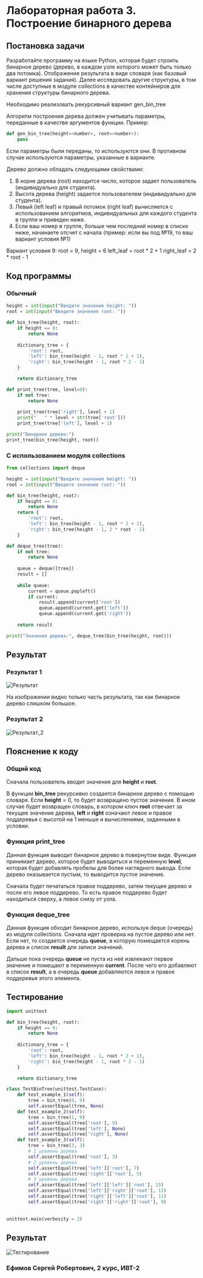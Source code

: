 # Лабораторная работа 3. Построение бинарного дерева
## Постановка задачи
Разработайте программу на языке Python, которая будет строить бинарное дерево (дерево, в каждом узле которого может быть только два потомка). Отображение результата в виде словаря (как базовый вариант решения задания). Далее исследовать другие структуры, в том числе доступные в модуле collections в качестве контейнеров для хранения структуры бинарного дерева. 

Необходимо реализовать рекурсивный вариант gen_bin_tree

Алгоритм построения дерева должен учитывать параметры, переданные в качестве аргументов функции. Пример: 

```python
def gen_bin_tree(height=<number>, root=<number>):
    pass
```

Если параметры были переданы, то используются они. В противном случае используются параметры, указанные в варианте.

Дерево должно обладать следующими свойствами:

1. В корне дерева (root) находится число, которое задает пользователь (индивидуально для студента).
2. Высота дерева (height) задается пользователем (индивидуально для студента).
3. Левый (left leaf) и правый потомок (right leaf) вычисляется с использованием алгоритмов, индивидуальных для каждого студента в группе и приведен ниже.
4. Если ваш номер в группе, больше чем последний номер в списке ниже, начинаете отсчет с начала (пример: если вы под №19, то ваш вариант условия №1)

Вариант условия 9:
root = 9, height = 6
left_leaf = root * 2 + 1
right_leaf = 2 * root - 1

## Код программы
### Обычный
```python
height = int(input("Введите значение height: "))
root = int(input("Введите значение root: "))

def bin_tree(height, root):
    if height == 0:
        return None
    
    dictionary_tree = {
        'root': root,
        'left': bin_tree(height - 1, root * 2 + 1),
        'right': bin_tree(height - 1, root * 2 - 1)
    }

    return dictionary_tree

def print_tree(tree, level=0):
    if not tree:
        return None
    
    print_tree(tree['right'], level + 1)
    print("   " * level + str(tree['root']))
    print_tree(tree['left'], level + 1)

print("Бинарное дерево:")
print_tree(bin_tree(height, root))

```
### С использованием модуля collections
```python
from collections import deque

height = int(input("Введите значение height: "))
root = int(input("Введите значение root: "))

def bin_tree(height, root):
    if height == 0:
        return None
    return {
        'root': root,
        'left': bin_tree(height - 1, root * 2 + 1),
        'right': bin_tree(height - 1, 2 * root - 1)
    }

def deque_tree(tree):
    if not tree:
        return None
    
    queue = deque([tree])
    result = []
    
    while queue:
        current = queue.popleft()
        if current:
            result.append(current['root'])
            queue.append(current.get('left'))
            queue.append(current.get('right'))
    
    return result

print("Значения дерева:", deque_tree(bin_tree(height, root)))
```

## Результат
### Результат 1
![Результат](images/result.png)

На изображении видно только часть результата, так как бинарное дерево слишком большое.
### Результат 2
![Результат_2](images/result-2.png)

## Пояснение к коду
### Общий код
Сначала пользователь вводит значения для **height** и **root**.

В функции **bin_tree** рекурсивно создается бинарное дерево с помощью словаря. Если **height** = 0, то будет возвращено пустое значение. В ином случае будет возвращен словарь, в котором ключ **root** отвечает за текущее значение дерева, **left** и **right** означают левое и правое поддеревья с высотой на 1 меньше и вычислениями, заданными в условии.

### Функция print_tree
Данная функция выводит бинарное дерево в повернутом виде. Функция принимает дерево, которое будет выводиться и переменную **level**, которая будет добавлять пробелы для более наглядного вывода. Если дерево оказывается пустым, то выводится пустое значение.

Сначала будет печататься правое поддерево, затем текущее дерево и после его левое поддерево. То есть правое поддерево будет находиться сверху, а левое снизу от узла.


### Функция deque_tree
Данная функция обходит бинарное дерево, используя deque (очередь) из модуля collections. Сначала идет проверка на пустое дерево или нет. Если нет, то создается очередь **queue**, в которую помещается корень дерева и список **result** для записи значений.

Дальше пока очередь **queue** не пуста из неё извлекают первое значение и помещают в переменную **current**. После чего его добавляют в список **result**, а в очередь **queue** добавляются левое и правое поддеревья этого элемента.


## Тестирование
```python
import unittest

def bin_tree(height, root):
    if height == 0:
        return None
    
    dictionary_tree = {
        'root': root,
        'left': bin_tree(height - 1, root * 2 + 1),
        'right': bin_tree(height - 1, root * 2 - 1)
    }

    return dictionary_tree

class TestBinTree(unittest.TestCase):
    def test_example_1(self):
        tree = bin_tree(0, 9)
        self.assertEqual(tree, None)
    def test_example_2(self):
        tree = bin_tree(1, 9)
        self.assertEqual(tree['root'], 9)
        self.assertEqual(tree['left'], None)
        self.assertEqual(tree['right'], None)
    def test_example_3(self):
        tree = bin_tree(3, 3)
        # 1 уровень дерева
        self.assertEqual(tree['root'], 3) 
        # 2 уровень дерева
        self.assertEqual(tree['left']['root'], 7)
        self.assertEqual(tree['right']['root'], 5)
        # 3 уровень дерева
        self.assertEqual(tree['left']['left']['root'], 15)
        self.assertEqual(tree['left']['right']['root'], 13)
        self.assertEqual(tree['right']['left']['root'], 11)
        self.assertEqual(tree['right']['right']['root'], 9)
        
				
unittest.main(verbosity = 2)
```
## Результат
![Тестирование](images/test_result.png)

### Ефимов Сергей Робертович, 2 курс, ИВТ-2
